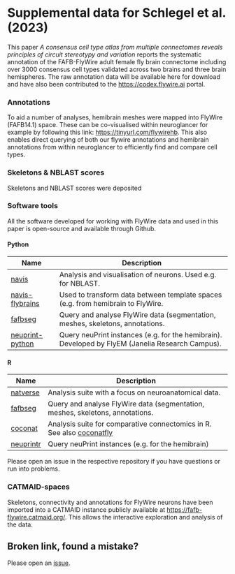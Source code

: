 # Supplemental data for Schlegel et al. (2023)
This paper _A consensus cell type atlas from multiple connectomes reveals principles of circuit stereotypy and variation_
reports the systematic annotation of the FAFB-FlyWire adult female fly brain connectome including over 3000 consensus cell types validated across two brains and three brain hemispheres. The raw annotation data will be available here for download and have also been contributed to the https://codex.flywire.ai portal.

### Annotations

To aid a number of analyses, hemibrain meshes were mapped into FlyWire (FAFB14.1) space. These can be co-visualised within neuroglancer for example by following this link: https://tinyurl.com/flywirehb. This also enables direct querying of both our flywire annotations and hemibrain annotations from within neuroglancer to efficiently find and compare cell types.

### Skeletons & NBLAST scores
Skeletons and NBLAST scores were deposited 

### Software tools 
All the software developed for working with FlyWire data and used in this paper is open-source and available through Github. 

#### Python 

| Name             | Description |
| ---------------- | ----------- |
| [navis](https://github.com/navis-org/navis)            | Analysis and visualisation of neurons. Used e.g. for NBLAST.  |
| [navis-flybrains](https://github.com/navis-org/navis-flybrains)  | Used to transform data between template spaces (e.g. from hemibrain to FlyWire. |
| [fafbseg](https://github.com/flyconnectome/fafbseg-py)          | Query and analyse FlyWire data (segmentation, meshes, skeletons, annotations. |
| [neuprint-python](https://github.com/connectome-neuprint/neuprint-python)  | Query neuPrint instances (e.g. for the hemibrain). Developed by FlyEM (Janelia Research Campus). |

#### R

| Name             | Description |
| ---------------- | ----------- |
| [natverse](https://natverse.org)          | Analysis suite with a focus on neuroanatomical data.  |
| [fafbseg](https://github.com/naverse/fafbseg)          | Query and analyse FlyWire data (segmentation, meshes, skeletons, annotations. |
| [coconat](https://github.com/natverse/coconat) | Analysis suite for comparative connectomics in R. See also [coconatfly](https://github.com/natverse/coconatfly) |
| [neuprintr](https://github.com/natverse/neuprintr) | Query neuPrint instances (e.g. for the hemibrain) |

Please open an issue in the respective repository if you have questions or run into problems.

### CATMAID-spaces
Skeletons, connectivity and annotations for FlyWire neurons have been imported into a CATMAID instance publicly available at https://fafb-flywire.catmaid.org/. This allows the interactive exploration and analysis of the data.

## Broken link, found a mistake?
Please open an [issue](https://github.com/flyconnectome/flywire_annotations/issues).
